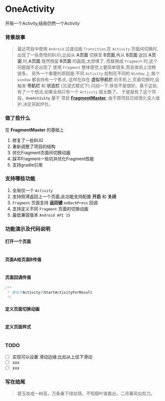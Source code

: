 # OneActivity
开局一个Activity,结局仍然一个Activity


### 背景故事
> 最近项目中使用 `Android` 过渡动画 `Transition`,在 `Activity` 页面间切换时,出现了一些奇怪的BUG,比如从 **A页面** 切换至 **B页面**,再从 **B页面** 返回 **A页面** 时,**A页面** 竟然残留 **B页面** 的画面,太惊悚了.
而替换成 `Fragment` 时,这个问题就不会出现了.使用 `Fragment` 整体感觉上要简单很多,而且体验上流畅很多。 另外一个重要的原因是:不同 `Activity` 绘制在不同的 `Window` 上,每个 `window` 都会持有一个焦点,
这样在存在 **虚拟导航栏** 的手机上,页面切换时,会触发 **导航栏** 和 **状态栏** (沉浸式模式下) 闪动一下,体验不是很好。基于这些,有了一个想法,如果全局只有一个 `Activity` 就太酷了。
于是就有了这个项目。**`OneActivity`** 基于 项目 [**FragmentMaster**](https://github.com/fengdai/FragmentMaster),
由于原项目已经很久没人维护,决定另起炉灶。

### 做了些什么
在 **FragmentMaster** 的基础上
1. 修复了一些BUG
2. 重新调整了项目的结构
3. 优化Fragment页面间切换动画
4. 踩平Fragment一些坑并优化Fragment性能
5. 支持gradle引用

### 支持哪些功能
1. 全局仅一个 `Activity`
2. 支持侧滑返回上一个页面,此功能支持配置 **开启** 和 **关闭**
3. `Fragment` 页面支持 **返回键** `onBackPress` 回调
4. 支持定义不同 `Fragment` 页面的切换动画
5. 最低兼容版本 `Android API 15`

### 功能演示及代码说明

#### 打开一个页面
``` java

```

#### 页面A给页面B传值
``` java

```

#### 页面回调传值
``` java
/**
 * 类似于Activity的StartActivityForResult
 */
```

#### 定义页面切换动画
``` java

```

#### 定义页面样式
``` xml

```

### TODO
- [ ] 实现可以设置 滑动边缘:比如从上往下滑动
- [ ] xxx
- [ ] xxx

### 写在结尾
> 碧玉妆成一树高，万条垂下绿丝绦。不知细叶谁裁出，二月春风似剪刀。
